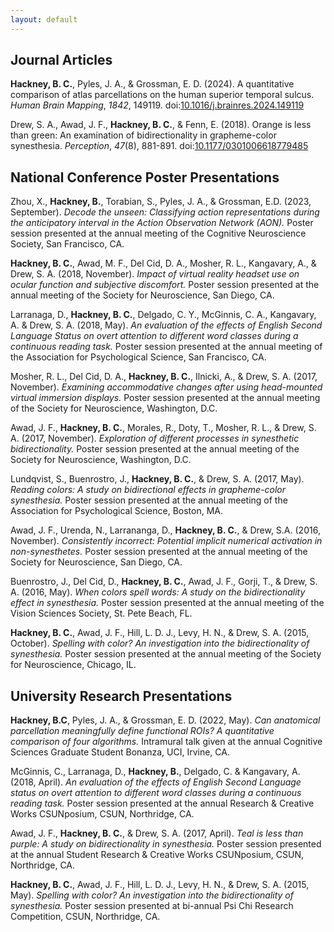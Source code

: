 ```yaml
---
layout: default
---
```


## Journal Articles
**Hackney, B. C.**, Pyles, J. A., & Grossman, E. D. (2024).
A quantitative comparison of atlas parcellations on the human superior temporal sulcus.  
_Human Brain Mapping_, _1842_, 149119. 
doi:[10.1016/j.brainres.2024.149119](https://doi.org/10.1016/j.brainres.2024.149119)

Drew, S. A., Awad, J. F., **Hackney, B. C.**, & Fenn, E. (2018).
Orange is less than green: An examination of bidirectionality in grapheme-color synesthesia.
_Perception_, _47_(8), 881-891.
doi:[10.1177/0301006618779485](https://doi.org/10.1177/0301006618779485)


## National Conference Poster Presentations
Zhou, X., **Hackney, B.**, Torabian, S., Pyles, J. A., & Grossman, E.D. (2023, September).
_Decode the unseen: Classifying action representations during the anticipatory interval in the Action Observation Network (AON)._
Poster session presented at the annual meeting of the Cognitive Neuroscience Society, San Francisco, CA.

**Hackney, B. C.**, Awad, M. F., Del Cid, D. A., Mosher, R. L., Kangavary, A., & Drew, S. A. (2018, November).
_Impact of virtual reality headset use on ocular function and subjective discomfort._
Poster session presented at the annual meeting of the Society for Neuroscience, San Diego, CA.

Larranaga, D., **Hackney, B. C.**, Delgado, C. Y., McGinnis, C. A., Kangavary, A. & Drew, S. A. (2018, May).
_An evaluation of the effects of English Second Language Status on overt attention to different word classes during a continuous reading task._
Poster session presented at the annual meeting of the Association for Psychological Science, San Francisco, CA.

Mosher, R. L., Del Cid, D. A., **Hackney, B. C.**, Ilnicki, A., & Drew, S. A. (2017, November).
_Examining accommodative changes after using head-mounted virtual immersion displays._
Poster session presented at the annual meeting of the Society for Neuroscience, Washington, D.C.

Awad, J. F., **Hackney, B. C.**, Morales, R., Doty, T., Mosher, R. L., & Drew, S. A. (2017, November).
_Exploration of different processes in synesthetic bidirectionality._
Poster session presented at the annual meeting of the Society for Neuroscience, Washington, D.C.

Lundqvist, S., Buenrostro, J., **Hackney, B. C.**, & Drew, S. A. (2017, May).
_Reading colors: A study on bidirectional effects in grapheme-color synesthesia._
Poster session presented at the annual meeting of the Association for Psychological Science, Boston, MA.

Awad, J. F., Urenda, N., Larrananga, D., **Hackney, B. C.**, & Drew, S.A. (2016, November).
_Consistently incorrect: Potential implicit numerical activation in non-synesthetes._
Poster session presented at the annual meeting of the Society for Neuroscience, San Diego, CA.

Buenrostro, J., Del Cid, D., **Hackney, B. C.**, Awad, J. F., Gorji, T., & Drew, S. A. (2016, May).
_When colors spell words: A study on the bidirectionality effect in synesthesia._
Poster session presented at the annual meeting of the Vision Sciences Society, St. Pete Beach, FL.

**Hackney, B. C.**, Awad, J. F., Hill, L. D. J., Levy, H. N., & Drew, S. A. (2015, October).
_Spelling with color? An investigation into the bidirectionality of synesthesia._
Poster session presented at the annual meeting of the Society for Neuroscience, Chicago, IL.


## University Research Presentations

**Hackney, B.C**, Pyles, J. A., & Grossman, E. D. (2022, May).
_Can anatomical parcellation meaningfully define functional ROIs? A quantitative comparison of four algorithms._
Intramural talk given at the annual Cognitive Sciences Graduate Student Bonanza, UCI, Irvine, CA.

McGinnis, C., Larranaga, D., **Hackney, B.**, Delgado, C. & Kangavary, A. (2018, April).
_An evaluation of the effects of English Second Language status on overt attention to different word classes during a continuous reading task._
Poster session presented at the annual Research & Creative Works CSUNposium, CSUN, Northridge, CA.

Awad, J. F., **Hackney, B. C.**, & Drew, S. A. (2017, April).
_Teal is less than purple: A study on bidirectionality in synesthesia._
Poster session presented at the annual Student Research & Creative Works CSUNposium, CSUN, Northridge, CA.

**Hackney, B. C.**, Awad, J. F., Hill, L. D. J., Levy, H. N., & Drew, S. A. (2015, May).
_Spelling with color? An investigation into the bidirectionality of synesthesia._
Poster session presented at bi-annual Psi Chi Research Competition, CSUN, Northridge, CA.

